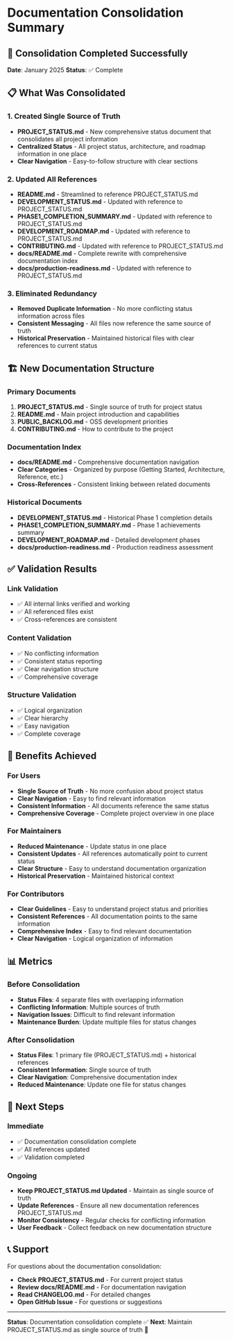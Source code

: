 # Documentation Consolidation Summary

## 🎯 **Consolidation Completed Successfully**

**Date**: January 2025
**Status**: ✅ Complete

## 📋 **What Was Consolidated**

### **1. Created Single Source of Truth**
- **PROJECT_STATUS.md** - New comprehensive status document that consolidates all project information
- **Centralized Status** - All project status, architecture, and roadmap information in one place
- **Clear Navigation** - Easy-to-follow structure with clear sections

### **2. Updated All References**
- **README.md** - Streamlined to reference PROJECT_STATUS.md
- **DEVELOPMENT_STATUS.md** - Updated with reference to PROJECT_STATUS.md
- **PHASE1_COMPLETION_SUMMARY.md** - Updated with reference to PROJECT_STATUS.md
- **DEVELOPMENT_ROADMAP.md** - Updated with reference to PROJECT_STATUS.md
- **CONTRIBUTING.md** - Updated with reference to PROJECT_STATUS.md
- **docs/README.md** - Complete rewrite with comprehensive documentation index
- **docs/production-readiness.md** - Updated with reference to PROJECT_STATUS.md

### **3. Eliminated Redundancy**
- **Removed Duplicate Information** - No more conflicting status information across files
- **Consistent Messaging** - All files now reference the same source of truth
- **Historical Preservation** - Maintained historical files with clear references to current status

## 🏗️ **New Documentation Structure**

### **Primary Documents**
1. **PROJECT_STATUS.md** - Single source of truth for project status
2. **README.md** - Main project introduction and capabilities
3. **PUBLIC_BACKLOG.md** - OSS development priorities
4. **CONTRIBUTING.md** - How to contribute to the project

### **Documentation Index**
- **docs/README.md** - Comprehensive documentation navigation
- **Clear Categories** - Organized by purpose (Getting Started, Architecture, Reference, etc.)
- **Cross-References** - Consistent linking between related documents

### **Historical Documents**
- **DEVELOPMENT_STATUS.md** - Historical Phase 1 completion details
- **PHASE1_COMPLETION_SUMMARY.md** - Phase 1 achievements summary
- **DEVELOPMENT_ROADMAP.md** - Detailed development phases
- **docs/production-readiness.md** - Production readiness assessment

## ✅ **Validation Results**

### **Link Validation**
- ✅ All internal links verified and working
- ✅ All referenced files exist
- ✅ Cross-references are consistent

### **Content Validation**
- ✅ No conflicting information
- ✅ Consistent status reporting
- ✅ Clear navigation structure
- ✅ Comprehensive coverage

### **Structure Validation**
- ✅ Logical organization
- ✅ Clear hierarchy
- ✅ Easy navigation
- ✅ Complete coverage

## 🎯 **Benefits Achieved**

### **For Users**
- **Single Source of Truth** - No more confusion about project status
- **Clear Navigation** - Easy to find relevant information
- **Consistent Information** - All documents reference the same status
- **Comprehensive Coverage** - Complete project overview in one place

### **For Maintainers**
- **Reduced Maintenance** - Update status in one place
- **Consistent Updates** - All references automatically point to current status
- **Clear Structure** - Easy to understand documentation organization
- **Historical Preservation** - Maintained historical context

### **For Contributors**
- **Clear Guidelines** - Easy to understand project status and priorities
- **Consistent References** - All documentation points to the same information
- **Comprehensive Index** - Easy to find relevant documentation
- **Clear Navigation** - Logical organization of information

## 📊 **Metrics**

### **Before Consolidation**
- **Status Files**: 4 separate files with overlapping information
- **Conflicting Information**: Multiple sources of truth
- **Navigation Issues**: Difficult to find relevant information
- **Maintenance Burden**: Update multiple files for status changes

### **After Consolidation**
- **Status Files**: 1 primary file (PROJECT_STATUS.md) + historical references
- **Consistent Information**: Single source of truth
- **Clear Navigation**: Comprehensive documentation index
- **Reduced Maintenance**: Update one file for status changes

## 🚀 **Next Steps**

### **Immediate**
- ✅ Documentation consolidation complete
- ✅ All references updated
- ✅ Validation completed

### **Ongoing**
- **Keep PROJECT_STATUS.md Updated** - Maintain as single source of truth
- **Update References** - Ensure all new documentation references PROJECT_STATUS.md
- **Monitor Consistency** - Regular checks for conflicting information
- **User Feedback** - Collect feedback on new documentation structure

## 📞 **Support**

For questions about the documentation consolidation:
- **Check PROJECT_STATUS.md** - For current project status
- **Review docs/README.md** - For documentation navigation
- **Read CHANGELOG.md** - For detailed changes
- **Open GitHub Issue** - For questions or suggestions

---

**Status**: Documentation consolidation complete ✅
**Next**: Maintain PROJECT_STATUS.md as single source of truth 🎯
